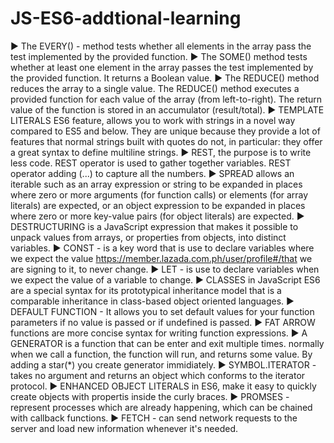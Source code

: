 # JS-ES6-addtional-learning

► The EVERY() -  method tests whether all elements in the array pass the test implemented by the provided function.
► The SOME() method tests whether at least one element in the array passes the test implemented by the provided function. 
   It returns a Boolean value. 
► The REDUCE() method reduces the array to a single value. 
  The REDUCE() method executes a provided function for each value of the array (from left-to-right). 
  The return value of the function is stored in an accumulator (result/total).
► TEMPLATE LITERALS ES6 feature, allows you to work with strings in a novel way compared to ES5 and below.
  They are unique because they provide a lot of features that normal strings built with quotes do not, 
  in particular: they offer a great syntax to define multiline strings.
► REST, the purpose is to write less code.
  REST operator is used to gather together variables.
  REST operator adding (...) to capture all the numbers.
► SPREAD allows an iterable such as an array expression or string to be expanded in places 
  where zero or more arguments (for function calls) or elements (for array literals) are expected,
  or an object expression to be expanded in places where zero or 
  more key-value pairs (for object literals) are expected.
►  DESTRUCTURING is a JavaScript expression that makes it possible
   to unpack values from arrays, or properties from objects, into distinct variables. 
► CONST - is a key word that is use to declare variables
 where we expect the value https://member.lazada.com.ph/user/profile#/that we are signing to it, to never change.
► LET - is use to declare variables when we expect the value 
  of a variable to change.
► CLASSES in JavaScript ES6 are a special syntax for its prototypical 
  inheritance model that is a comparable inheritance
  in class-based object oriented languages. 
► DEFAULT FUNCTION -  It allows you to set default values for your function 
  parameters if no value is passed or if undefined is passed.
► FAT ARROW functions are more concise syntax for
  writing function expressions. 
►  A GENERATOR is a function that can be enter and exit multiple times.
  normally when we call a function, the function will run, 
  and returns some value. By adding a star(*) you create generator immidiately.
► SYMBOL.ITERATOR - takes no argument and returns an object which conforms to the iterator protocol.
►  ENHANCED OBJECT LITERALS in ES6, make it easy to quickly 
   create objects with propertis inside the curly braces. 
► PROMSES - represent processes which are already happening, 
   which can be chained with callback functions.
► FETCH - can send network requests to the server and load
  new information whenever it's needed. 


  


